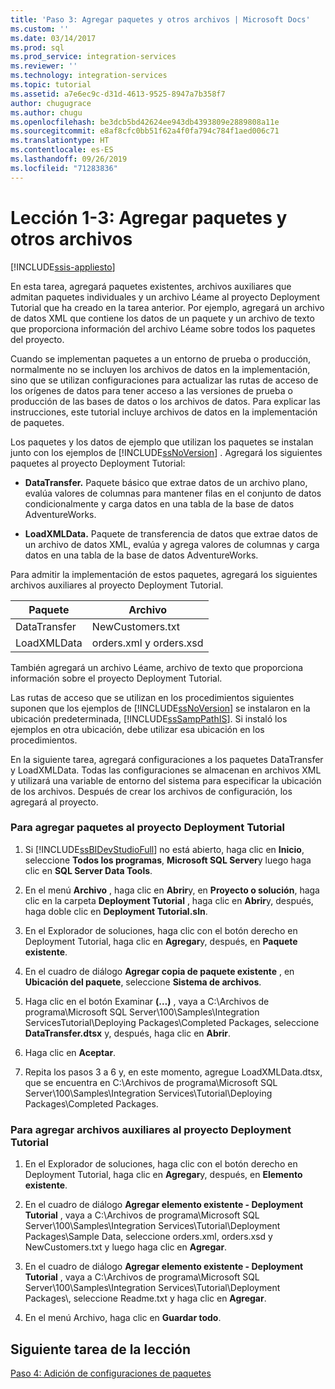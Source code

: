 ```yaml
---
title: 'Paso 3: Agregar paquetes y otros archivos | Microsoft Docs'
ms.custom: ''
ms.date: 03/14/2017
ms.prod: sql
ms.prod_service: integration-services
ms.reviewer: ''
ms.technology: integration-services
ms.topic: tutorial
ms.assetid: a7e6ec9c-d31d-4613-9525-8947a7b358f7
author: chugugrace
ms.author: chugu
ms.openlocfilehash: be3dcb5bd42624ee943db4393809e2889808a11e
ms.sourcegitcommit: e8af8cfc0bb51f62a4f0fa794c784f1aed006c71
ms.translationtype: HT
ms.contentlocale: es-ES
ms.lasthandoff: 09/26/2019
ms.locfileid: "71283836"
---
```

# <a name="lesson-1-3---adding-packages-and-other-files"></a>Lección 1-3: Agregar paquetes y otros archivos

[!INCLUDE[ssis-appliesto](../includes/ssis-appliesto-ssvrpluslinux-asdb-asdw-xxx.md)]


En esta tarea, agregará paquetes existentes, archivos auxiliares que admitan paquetes individuales y un archivo Léame al proyecto Deployment Tutorial que ha creado en la tarea anterior. Por ejemplo, agregará un archivo de datos XML que contiene los datos de un paquete y un archivo de texto que proporciona información del archivo Léame sobre todos los paquetes del proyecto.  
  
Cuando se implementan paquetes a un entorno de prueba o producción, normalmente no se incluyen los archivos de datos en la implementación, sino que se utilizan configuraciones para actualizar las rutas de acceso de los orígenes de datos para tener acceso a las versiones de prueba o producción de las bases de datos o los archivos de datos. Para explicar las instrucciones, este tutorial incluye archivos de datos en la implementación de paquetes.  
  
Los paquetes y los datos de ejemplo que utilizan los paquetes se instalan junto con los ejemplos de [!INCLUDE[ssNoVersion](../includes/ssnoversion-md.md)] . Agregará los siguientes paquetes al proyecto Deployment Tutorial:  
  
-   **DataTransfer.** Paquete básico que extrae datos de un archivo plano, evalúa valores de columnas para mantener filas en el conjunto de datos condicionalmente y carga datos en una tabla de la base de datos AdventureWorks.  
  
-   **LoadXMLData.** Paquete de transferencia de datos que extrae datos de un archivo de datos XML, evalúa y agrega valores de columnas y carga datos en una tabla de la base de datos AdventureWorks.  
  
Para admitir la implementación de estos paquetes, agregará los siguientes archivos auxiliares al proyecto Deployment Tutorial.  
  
|Paquete|Archivo|  
|-----------|--------|  
|DataTransfer|NewCustomers.txt|  
|LoadXMLData|orders.xml y orders.xsd|  
  
También agregará un archivo Léame, archivo de texto que proporciona información sobre el proyecto Deployment Tutorial.  
  
Las rutas de acceso que se utilizan en los procedimientos siguientes suponen que los ejemplos de [!INCLUDE[ssNoVersion](../includes/ssnoversion-md.md)] se instalaron en la ubicación predeterminada, [!INCLUDE[ssSampPathIS](../includes/sssamppathis-md.md)]. Si instaló los ejemplos en otra ubicación, debe utilizar esa ubicación en los procedimientos.  
  
En la siguiente tarea, agregará configuraciones a los paquetes DataTransfer y LoadXMLData. Todas las configuraciones se almacenan en archivos XML y utilizará una variable de entorno del sistema para especificar la ubicación de los archivos. Después de crear los archivos de configuración, los agregará al proyecto.  
  
### <a name="to-add-packages-to-the-deployment-tutorial-project"></a>Para agregar paquetes al proyecto Deployment Tutorial  
  
1.  Si [!INCLUDE[ssBIDevStudioFull](../includes/ssbidevstudiofull-md.md)] no está abierto, haga clic en **Inicio**, seleccione **Todos los programas**, **Microsoft SQL Server**y luego haga clic en **SQL Server Data Tools**.  
  
2.  En el menú **Archivo** , haga clic en **Abrir**y, en **Proyecto o solución**, haga clic en la carpeta **Deployment Tutorial** , haga clic en **Abrir**y, después, haga doble clic en **Deployment Tutorial.sln**.  
  
3.  En el Explorador de soluciones, haga clic con el botón derecho en Deployment Tutorial, haga clic en **Agregar**y, después, en **Paquete existente**.  
  
4.  En el cuadro de diálogo **Agregar copia de paquete existente** , en **Ubicación del paquete**, seleccione **Sistema de archivos**.  
  
5.  Haga clic en el botón Examinar **(…)** , vaya a C:\Archivos de programa\Microsoft SQL Server\100\Samples\Integration ServicesTutorial\Deploying Packages\Completed Packages, seleccione **DataTransfer.dtsx** y, después, haga clic en **Abrir**.  
  
6.  Haga clic en **Aceptar**.  
  
7.  Repita los pasos 3 a 6 y, en este momento, agregue LoadXMLData.dtsx, que se encuentra en C:\Archivos de programa\Microsoft SQL Server\100\Samples\Integration Services\Tutorial\Deploying Packages\Completed Packages.  
  
### <a name="to-add-ancillary-files-to-the-deployment-tutorial-project"></a>Para agregar archivos auxiliares al proyecto Deployment Tutorial  
  
1.  En el Explorador de soluciones, haga clic con el botón derecho en Deployment Tutorial, haga clic en **Agregar**y, después, en **Elemento existente**.  
  
2.  En el cuadro de diálogo **Agregar elemento existente - Deployment Tutorial** , vaya a C:\Archivos de programa\Microsoft SQL Server\100\Samples\Integration Services\Tutorial\Deployment Packages\Sample Data, seleccione orders.xml, orders.xsd y NewCustomers.txt y luego haga clic en **Agregar**.  
  
3.  En el cuadro de diálogo **Agregar elemento existente - Deployment Tutorial** , vaya a C:\Archivos de programa\Microsoft SQL Server\100\Samples\Integration Services\Tutorial\Deployment Packages\\, seleccione Readme.txt y haga clic en **Agregar**.  
  
4.  En el menú Archivo, haga clic en **Guardar todo**.  
  
## <a name="next-task-in-lesson"></a>Siguiente tarea de la lección  
[Paso 4: Adición de configuraciones de paquetes](../integration-services/lesson-1-4-adding-package-configurations.md)  
  
  
  
